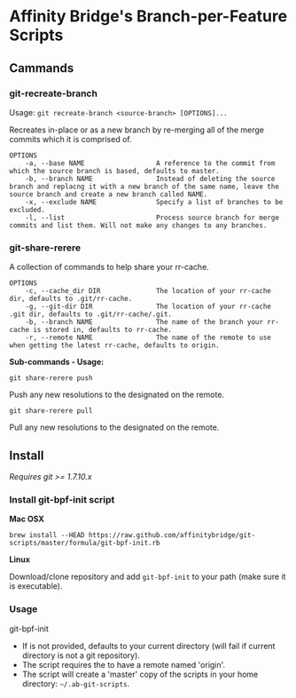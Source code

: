 Affinity Bridge's Branch-per-Feature Scripts
=============================

## Cammands

### git-recreate-branch

Usage: ```git recreate-branch <source-branch> [OPTIONS]...```

Recreates <source-branch> in-place or as a new branch by re-merging all of the merge commits which it is comprised of.

    OPTIONS
        -a, --base NAME                  A reference to the commit from which the source branch is based, defaults to master.
        -b, --branch NAME                Instead of deleting the source branch and replacng it with a new branch of the same name, leave the source branch and create a new branch called NAME.
        -x, --exclude NAME               Specify a list of branches to be excluded.
        -l, --list                       Process source branch for merge commits and list them. Will not make any changes to any branches.


### git-share-rerere

A collection of commands to help share your rr-cache.

    OPTIONS
        -c, --cache_dir DIR              The location of your rr-cache dir, defaults to .git/rr-cache.
        -g, --git-dir DIR                The location of your rr-cache .git dir, defaults to .git/rr-cache/.git.
        -b, --branch NAME                The name of the branch your rr-cache is stored in, defaults to rr-cache.
        -r, --remote NAME                The name of the remote to use when getting the latest rr-cache, defaults to origin.

**Sub-commands - Usage:**

```git share-rerere push```

Push any new resolutions to the designated <branch> on the remote.

```git share-rerere pull```

Pull any new resolutions to the designated <branch> on the remote.

## Install

_Requires git >= 1.7.10.x_

### Install git-bpf-init script

**Mac OSX**

    brew install --HEAD https://raw.github.com/affinitybridge/git-scripts/master/formula/git-bpf-init.rb

**Linux**

Download/clone repository and add ```git-bpf-init``` to your path (make sure it is executable).

### Usage

   git-bpf-init <target-repository>

 - If <target-repository> is not provided, <target-repository> defaults to your current directory (will fail if current directory is not a git repository).
 - The script requires the <target-repository> to have a remote named 'origin'.
 - The script will create a 'master' copy of the scripts in your home directory: ```~/.ab-git-scripts```.
